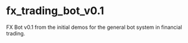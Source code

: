 # fx_trading_bot_v0.1
FX Bot v0.1 from the initial demos for the general bot system in financial trading.
